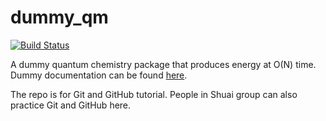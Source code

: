 # dummy_qm
[![Build Status](https://travis-ci.org/shuaigroup/dummy_qm.svg?branch=master)](https://travis-ci.org/shuaigroup/dummy_qm)

A dummy quantum chemistry package that produces energy at O(N) time.
Dummy documentation can be found [here](https://shuaigroup.github.io/dummy_qm/).

The repo is for Git and GitHub tutorial. 
People in Shuai group can also practice Git and GitHub here.
